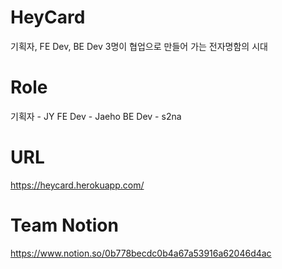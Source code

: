 # HeyCard
기획자, FE Dev, BE Dev 3명이 협업으로 만들어 가는 전자명함의 시대

# Role
기획자 - JY
FE Dev - Jaeho
BE Dev - s2na

# URL
https://heycard.herokuapp.com/

# Team Notion
https://www.notion.so/0b778becdc0b4a67a53916a62046d4ac
